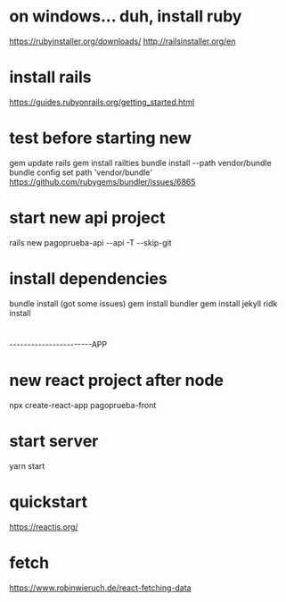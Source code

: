 # on windows... duh, install ruby

https://rubyinstaller.org/downloads/
http://railsinstaller.org/en

# install rails

https://guides.rubyonrails.org/getting_started.html


# test before starting new
gem update rails
gem install railties
bundle install --path vendor/bundle
bundle config set path 'vendor/bundle'
https://github.com/rubygems/bundler/issues/6865

# start new api project
rails new pagoprueba-api --api -T --skip-git

# install dependencies
bundle install
(got some issues)
gem install bundler
gem install jekyll
ridk install

# 

-----------------------APP 
# new react project after node
 npx create-react-app pagoprueba-front

# start server
 yarn start 

# quickstart
 https://reactjs.org/

 # fetch
 https://www.robinwieruch.de/react-fetching-data